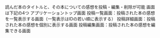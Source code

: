 読んだ本のタイトルと、その本についての感想を投稿・編集・削除が可能
画面は下記の4つ
アプリケーショントップ画面
投稿一覧画面：投稿された本の感想を一覧表示する画面（一覧表示はIDの若い順に表示する）
投稿詳細画面：投稿された本の感想を個別に表示する画面
投稿編集画面：投稿された本の感想を編集できる画面

